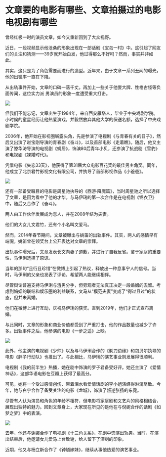 # 文章要的电影有哪些、文章拍摄过的电影电视剧有哪些

曾经红极一时的演员文章，如今又重新回到了大众视野。

近日，一段视频显示他沧桑的形象出现在一部话剧《宝岛一村》中。这引起了网友们的关注和猜测——39岁就开始白发，他过得那么不好吗？然而，事实并非如此。

其实，这只是为了角色需要而进行的造型。近年来，由于文章一系列丑闻的曝光，他的出镜率一直在下降。

从出轨事件开始，文章的口碑一落千丈。再加上一些关于他耍大牌、性格古怪等负面传闻，这位实力派
男演员的形象一度遭受重大打击。

![](https://n.sinaimg.cn/sinakd10112/280/w480h600/20200805/71ac-ixkvvuc1580792.jpg)

但我们不能忘记，文章出生于1984年，来自西安雁塔人，毕业于中央戏剧学院。小时候的童星经历让他热爱演戏，并毅然放弃其他大学的保送名额，选择了中央戏剧学院。

2006年，他开始在影视圈崭露头角，先是参演了电视剧《与青春有关的日子》，然后又出演了赵宝刚导演的青春剧《奋斗》，以及首部电影《走着瞧》。随后，他又主演了滕华涛导演的电视剧《蜗居》，饰演80后青年小贝，还参演了抗战剧《雪豹》和电视剧《裸婚时代》。

凭借电影《失恋33天》，他获得了第31届大众电影百花奖的最佳男主角奖。同年，他成立了北京君竹影视文化有限公司，并执导了首部影视作品《小爸爸》。

![](https://ts1.cn.mm.bing.net/th/id/R-C.16fb85af84663257b0aadb07273cdd22?rik=ekqNhMLoktxnVQ&riu=http%3a%2f%2fpuui.qpic.cn%2fvcover_vt_pic%2f0%2fujnamwpqg1xg8qm1555984018%2f0&ehk=f8zBLQ%2f16wFcX4jqb414o6%2bZXQRr5aYO5aL9N4cedyg%3d&risl=&pid=ImgRaw&r=0)

还有一部备受瞩目的电影是周星驰执导的《西游·降魔篇》，当时周星驰之所以选择了文章，是因为看中了他的才华。与马伊琍的第一次合作是在电视剧《锦衣卫》中，随后又合作了《奋斗》。

两人由工作伙伴发展成为恋人，并在2008年结为夫妻。

他们的大女儿文君竹，还有个小名叫文爱马。

然而，2014年春节期间，文章被曝出与姚笛的出轨事件。其实，两人的感情早有端倪，姚笛曾在领奖台上公开表达对文章的崇拜。

出轨事件曝光后，文章发表长文向妻子道歉，并进行了自我反省。鉴于家庭的重要性，马伊琍选择了原谅。

当年的那句“且行且珍惜”在微博上引起了热议，释放出一种息事宁人的信号。当时，马伊琍的父亲也发表了评论，希望两人能继续相伴。

尽管舆论普遍支持马伊琍与渣男分手，但旁观者无法真正决定一段婚姻的去留。考虑到婚姻的联结和娱乐圈的利益联系，文马从“模范夫妻”变成了“得过且过”的状态，但并未离婚。

他们在微博上进行互动，庆祝马伊琍的获奖。直到2019年，他们才正式宣布离婚。

与此同时，文章的形象和商业价值都受到了严重打击，他的作品数量也减少了许多。出轨事件之后，他参演的电影《一步之遥》上映。

![](https://tse3-mm.cn.bing.net/th/id/OIP-C.xoswn0JKbzJYGqrPYAToRwHaKY?rs=1&pid=ImgDetMain)

此外，他主演的电视剧《少帅》以及与马伊琍合作的《剃刀边缘》和包贝尔执导的电影《胖子行动队》也推出了。与此相比，马伊琍的演艺事业则发展得很顺利。

电视剧《我的前半生》热播，她在剧中饰演的罗子君备受好评。她还主演了《爱情神话》，这部华语电影在豆瓣上获得了最高分。

可见，她将一个受过感情创伤、带着泪水看爱情话剧的李小姐演绎得淋漓尽致。今年，她与白宇合作了备受关注的电影《龙城》，饰演了叛逆张扬的东霓。

尽管有人认为演员和角色的年龄不相符，但电影将家庭剧和文艺片的风格相结合，展现出独特的魅力。回到文章身上，大家现在所见的是他在与倪妮合作的话剧《如梦之梦》中的表演。

![](https://ts1.cn.mm.bing.net/th/id/R-C.16d8ee5d23f9d085d560da2d0e3eaf94?rik=EhyNhVrAAR2Gzg&riu=http%3a%2f%2fp5.qhimg.com%2ft01d7b27cac1427c37b.jpg&ehk=KRPETZRxmYCVsTmo%2bcFZ91CN0gdNoN8W0dode%2fb3TSw%3d&risl=&pid=ImgRaw&r=0)

去年，他还与谢娜合作了电视剧《十三角关系》，在剧中饰演出轨男。当时，在演出结束后，他邀请女儿爱马上台致谢，给人留下了深刻的印象。

近期，他又与杨立新合作了《钟馗嫁妹》，继续从事他热爱的演艺事业。

